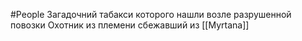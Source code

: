 #People
Загадочний табакси которого нашли возле разрушенной повозки
Охотник из племени сбежавший из [[Myrtana]]
